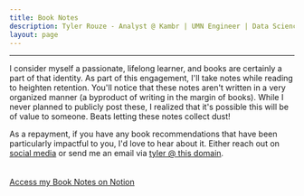 ```yaml
---
title: Book Notes
description: Tyler Rouze - Analyst @ Kambr | UMN Engineer | Data Science. Tyler's book notes houses all of the notes and inspirations he's taken away from various reads. Check back for updates as new books are read!
layout: page
---
```

<hr>
I consider myself a passionate, lifelong learner, and books are certainly a part of that identity. As part of this engagement, I'll take notes while reading to heighten retention. You'll notice that these notes aren't written in a very organized manner (a byproduct of writing in the margin of books). While I never planned to publicly post these, I realized that it's possible this will be of value to someone. Beats letting these notes collect dust!

As a repayment, if you have any book recommendations that have been particularly impactful to you, I'd love to hear about it. Either reach out on [social media](https://tylerrouze.com/socials) or send me an email via [tyler @ this domain](mailto:tyler@tylerrouze.com).
<br>
<br>
<br>
<a href="https://www.notion.so/tylerrouze/dac9501e044c4009bcb158edbbd032f1?v=796540bb02d34f97aa7c2b5ee3bf626a" class="button-comment button--large" align="center">Access my Book Notes on Notion</a>
